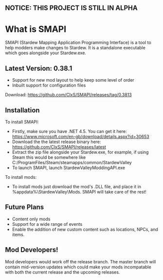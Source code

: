 ## NOTICE: THIS PROJECT IS STILL IN ALPHA

# What is SMAPI

SMAPI (Stardew Mapping Application Programming Interface) is a tool to help modders make changes to Stardew. It is a standalone executable which goes alongside your Stardew.exe.

## Latest Version: 0.38.1
- Support for new mod layout to help keep some level of order
- Inbuilt support for configuration files

Download: https://github.com/ClxS/SMAPI/releases/tag/0.3813

## Installation

To install SMAPI:
- Firstly, make sure you have .NET 4.5. You can get it here: https://www.microsoft.com/en-gb/download/details.aspx?id=30653
- Download the the latest release binary here: https://github.com/ClxS/SMAPI/releases/latest
- Extract the zip file alongside your Stardew.exe, for example, if using Steam this would be somewhere like C:/ProgramFiles/Steam/steamapps/common/StardewValley
- To launch SMAPI, launch StardewValleyModdingAPI.exe

To install mods:
- To install mods just download the mod's .DLL file, and place it in %appdata%\StardewValley\Mods\. SMAPI will take care of the rest!

## Future Plans
- Content only mods
- Support for a wide range of events
- Enable the addition of new custom content such as locations, NPCs, and items.

## Mod Developers!

Mod developers would work off the release branch. The master branch will contain mid-version updates which could make your mods incompatable with both the current release and the upcoming releases.
